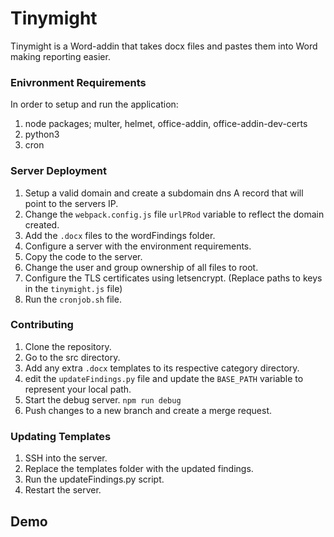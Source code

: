 # Tinymight

Tinymight is a Word-addin that takes docx files and pastes them into Word making reporting easier.

### Enivronment Requirements
In order to setup and run the application:
1. node packages; multer, helmet, office-addin, office-addin-dev-certs
2. python3
3. cron

### Server Deployment
1. Setup a valid domain and create a subdomain dns A record that will point to the servers IP.
2. Change the `webpack.config.js` file `urlPRod` variable to reflect the domain created.
3. Add the `.docx` files to the wordFindings folder.
4. Configure a server with the environment requirements.
5. Copy the code to the server.
6. Change the user and group ownership of all files to root.
7. Configure the TLS certificates using letsencrypt. (Replace paths to keys in the `tinymight.js` file)
8. Run the `cronjob.sh` file.  

### Contributing
1. Clone the repository.
2. Go to the src directory.
3. Add any extra `.docx` templates to its respective category directory.
4. edit the `updateFindings.py` file and update the `BASE_PATH` variable to represent your local path.
5. Start the debug server. `npm run debug`
6. Push changes to a new branch and create a merge request. 

### Updating Templates
1. SSH into the server.
2. Replace the templates folder with the updated findings.
3. Run the updateFindings.py script.
4. Restart the server.


## Demo

